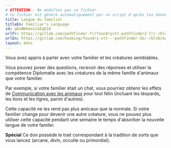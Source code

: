 ```yaml
---
# ATTENTION : Ne modifiez pas ce fichier
# Ce fichier est généré automatiquement par un script d'après les données du module Foundry VTT officiel et de sa traduction
title: Langue du familier
titleEn: Familiar's Language
id: gKoNWXem1ikEqE2d
urlFr: https://gitlab.com/pathfinder-fr/foundryvtt-pathfinder2-fr/-/blob/master/data/feats/gKoNWXem1ikEqE2d.htm
urlEn: https://gitlab.com/hooking/foundry-vtt---pathfinder-2e/-/blob/master/packs/data/feats.db/familiar-s-language.json
layout: dons
---
```

Vous avez appris à parler avec votre familier et les créatures semblables.

Vous pouvez poser des questions, recevoir des réponses et utiliser la compétence Diplomatie avec les créatures de la même famille d'animaux que votre familier.

Par exemple, si votre familier était un chat, vous pourriez obtenir les effets de [Communication avec les animaux](../sorts/communication-avec-les-animaux.html) pour tout félin (incluant les léopards, les lions et les tigres, parmi d'autres).

Cette capacité ne les rend pas plus amicaux que la normale. Si votre familier change pour devenir une autre créature, vous ne pouvez plus utiliser cette capacité pendant une semaine le temps d'absorber la nouvelle langue de votre familer.

**Spécial** Ce don possède le trait correspondant à la tradition de sorts que vous lancez (arcane, divin, occulte ou primordial).
